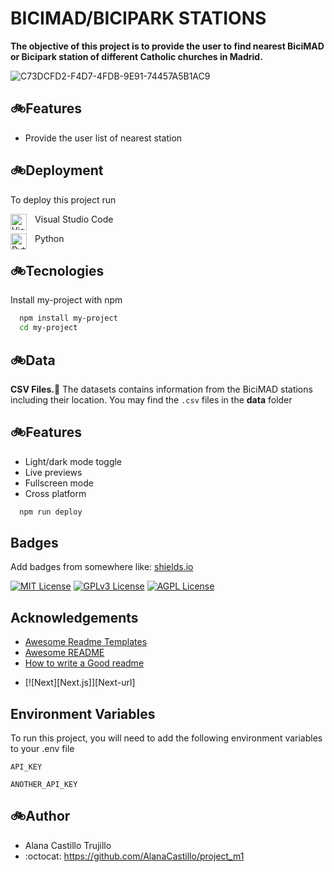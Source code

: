 
# BICIMAD/BICIPARK STATIONS

**The objective of this project is to provide the user to find nearest BiciMAD or Bicipark station of different Catholic churches in Madrid.**

![C73DCFD2-F4D7-4FDB-9E91-74457A5B1AC9](https://github.com/AlanaCastillo/project_m1/assets/141866356/16c5fe23-3e96-4688-a5d6-cb35d922f27a)


## 🚲**Features**

- Provide the user list of nearest station 

## 🚲**Deployment**

To deploy this project run

<img align="left" alt="Visual Studio Code" width="26px" src="https://cdn.jsdelivr.net/gh/devicons/devicon/icons/vscode/vscode-original.svg" style="padding-right:10px;" />Visual Studio Code



<img align="left" alt="Python" width="26px" src="https://cdn.jsdelivr.net/gh/devicons/devicon/icons/python/python-original.svg" style="padding-right:10px;" />Python

 ## 🚲**Tecnologies**

Install my-project with npm

```bash
  npm install my-project
  cd my-project
```

 ## 🚲**Data**

[](https://linktodocumentation)

**CSV Files.**:open_file_folder: The datasets contains information from the BiciMAD stations including their location. You may find the `.csv` files in the __data__ folder
## 🚲**Features**

- Light/dark mode toggle
- Live previews
- Fullscreen mode
- Cross platform




```bash
  npm run deploy
```


## Badges

Add badges from somewhere like: [shields.io](https://shields.io/)

[![MIT License](https://img.shields.io/badge/License-MIT-green.svg)](https://choosealicense.com/licenses/mit/)
[![GPLv3 License](https://img.shields.io/badge/License-GPL%20v3-yellow.svg)](https://opensource.org/licenses/)
[![AGPL License](https://img.shields.io/badge/license-AGPL-blue.svg)](http://www.gnu.org/licenses/agpl-3.0)




## Acknowledgements

 - [Awesome Readme Templates](https://awesomeopensource.com/project/elangosundar/awesome-README-templates)
 - [Awesome README](https://github.com/matiassingers/awesome-readme)
 - [How to write a Good readme](https://bulldogjob.com/news/449-how-to-write-a-good-readme-for-your-github-project)

* [![Next][Next.js]][Next-url]

## Environment Variables

To run this project, you will need to add the following environment variables to your .env file

`API_KEY`

`ANOTHER_API_KEY`

## 🚲**Author**

- Alana Castillo Trujillo
- :octocat: https://github.com/AlanaCastillo/project_m1



